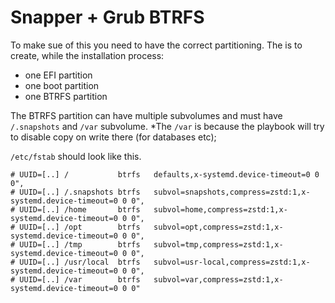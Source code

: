 # Snapper + Grub BTRFS

To make sue of this you need to have the correct partitioning.
The is to create, while the installation process:

- one EFI partition
- one boot partition
- one BTRFS partition

The BTRFS partition can have multiple subvolumes and must have `/.snapshots` and `/var` subvolume.
*The `/var` is because the playbook will try to disable copy on write there (for databases etc);

`/etc/fstab` should look like this.
```
# UUID=[..] /           btrfs   defaults,x-systemd.device-timeout=0 0 0",
# UUID=[..] /.snapshots btrfs   subvol=snapshots,compress=zstd:1,x-systemd.device-timeout=0 0 0",
# UUID=[..] /home       btrfs   subvol=home,compress=zstd:1,x-systemd.device-timeout=0 0 0",
# UUID=[..] /opt        btrfs   subvol=opt,compress=zstd:1,x-systemd.device-timeout=0 0 0",
# UUID=[..] /tmp        btrfs   subvol=tmp,compress=zstd:1,x-systemd.device-timeout=0 0 0",
# UUID=[..] /usr/local  btrfs   subvol=usr-local,compress=zstd:1,x-systemd.device-timeout=0 0 0",
# UUID=[..] /var        btrfs   subvol=var,compress=zstd:1,x-systemd.device-timeout=0 0 0"
```